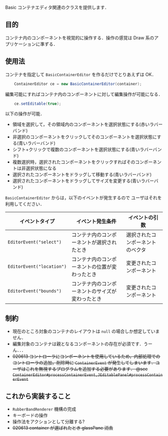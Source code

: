 Basic コンテナエディタ関連のクラスを提供します．

## 目的

コンテナ内のコンポーネントを視覚的に操作する．操作の感覚は
Draw 系のアプリケーションに準ずる．

## 使用法

コンテナを指定して `BasicContainerEditor` を作るだけでとりあえずは OK．

```java
    ContainerEditor ce = new BasicContainerEditor(container);
```

編集可能にすればコンテナ内のコンポーネントに対して編集操作が可能になる．

```java
    ce.setEditable(true);
```

以下の操作が可能．

 * 領域を選択して，その領域内のコンポーネントを選択状態にする(赤いラバーバンド)
 * 非選択のコンポーネントをクリックしてそのコンポーネントを選択状態にする(青いラバーバンド)
 * シフト+クリックで複数のコンポーネントを選択状態にする(青いラバーバンド)
 * 複数選択時，選択されたコンポーネントをクリックすればそのコンポーネントは非選択状態になる
 * 選択されたコンポーネントをドラッグして移動する(青いラバーバンド)
 * 選択されたコンポーネントをドラッグしてサイズを変更する(青いラバーバンド)

`BasicContainerEditor` からは，以下のイベントが発生するので
ユーザはそれを利用してください．

|イベントタイプ|イベント発生条件|イベントの引数|
|-----------|--------------|-----------|
|`EditorEvent("select")`|コンテナ内のコンポーネントが選択されたとき|選択されたコンポーネントのベクタ|
|`EditorEvent("location")`|コンテナ内のコンポーネントの位置が変わったとき|変更されたコンポーネント|
|`EditorEvent("bounds")`|コンテナ内のコンポーネントのサイズが変わったとき|変更されたコンポーネント|

## 制約

 * 現在のところ対象のコンテナのレイアウトは `null` の場合しか想定していません．
 * 編集対象のコンテナは親となるコンポーネントの存在が必須です．うーん．．．
 * ~~020613 コントローラにコンポーネントを使用しているため，内部処理でのコントローラの追加，削除時に `ContainerEvent` が発生してしまいます．ユーザはこれを無視するプログラムを追加する必要があります． @see `ContainerEditor#processContainerEvent,JEditablePanel#processContainerEvent`~~

## これから実装すること

  * `RubberBandRenderer` 機構の完成
  * キーボードの操作
  * 操作法をアクションとして分離する?
  * ~~020613 container が選ばれたとき glassPane 消去~~
